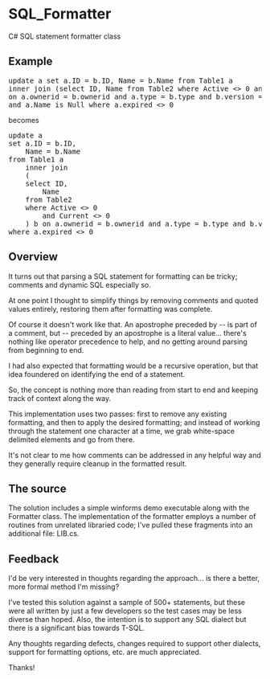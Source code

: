 # SQL_Formatter

C# SQL statement formatter class  

## Example
<pre>
update a set a.ID = b.ID, Name = b.Name from Table1 a 
inner join (select ID, Name from Table2 where Active <> 0 and Current <> 0)  b 
on a.ownerid = b.ownerid and a.type = b.type and b.version = '87.1' 
and a.Name is Null where a.expired <> 0
</pre>

becomes

<pre>
update a 
set a.ID = b.ID,
	Name = b.Name 
from Table1 a 
	inner join 
	(
	select ID,
		Name 
	from Table2 
	where Active <> 0 
		and Current <> 0
	) b on a.ownerid = b.ownerid and a.type = b.type and b.version = '87.1' and a.Name is NULL 
where a.expired <> 0
</pre>

## Overview

It turns out that parsing a SQL statement for formatting can be tricky; comments and dynamic SQL especially so.  

At one point I thought to simplify things by removing comments and quoted values entirely, restoring them after formatting was complete.

Of course it doesn't work like that.  An apostrophe preceded by -- is part of a comment, but -- preceded by an apostrophe is a literal value... there's nothing like operator precedence to help, and no getting around parsing from beginning to end.

I had also expected that formatting would be a recursive operation, but that idea foundered on identifying the end of a statement.

So, the concept is nothing more than reading from start to end and keeping track of context along the way.

This implementation uses two passes: first to remove any existing formatting, and then to apply the desired formatting; and instead of working through the statement one character at a time, we grab white-space delimited elements and go from there.

It's not clear to me how comments can be addressed in any helpful way and they generally require cleanup in the formatted result.

## The source
The solution includes a simple winforms demo executable along with the Formatter class.  The implementation of the formatter employs a number of routines from unrelated libraried code; I've pulled these fragments into an additional file: LIB.cs.

## Feedback
I'd be very interested in thoughts regarding the approach... is there a better, more formal method I'm missing?

I've tested this solution against a sample of 500+ statements, but these were all written by just a few developers so the test cases may be less diverse than hoped.  Also, the intention is to support any SQL dialect but there is a significant bias towards T-SQL.  

Any thoughts regarding defects, changes required to support other dialects, support for formatting options, etc. are much appreciated.

Thanks!
